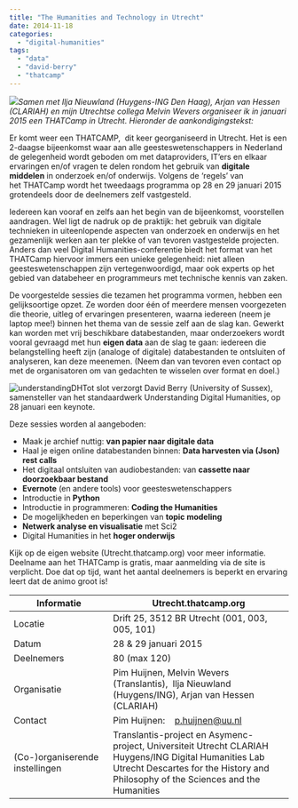 ```yaml
---
title: "The Humanities and Technology in Utrecht"
date: 2014-11-18
categories: 
  - "digital-humanities"
tags: 
  - "data"
  - "david-berry"
  - "thatcamp"
---
```


![](https://pimhuijnen.com/wp-content/uploads/2014/11/screen-shot-2014-12-17-at-12-01-33.png)_Samen met Ilja Nieuwland (Huygens-ING Den Haag), Arjan van Hessen (CLARIAH) en mijn Utrechtse collega Melvin Wevers organiseer ik in januari 2015 een THATCamp in Utrecht. Hieronder de aankondigingstekst:_

Er komt weer een THATCAMP,  dit keer georganiseerd in Utrecht. Het is een 2-daagse bijeenkomst waar aan alle geesteswetenschappers in Nederland de gelegenheid wordt geboden om met dataproviders, IT’ers en elkaar ervaringen en/of vragen te delen rondom het gebruik van **digitale middelen** in onderzoek en/of onderwijs. Volgens de ‘regels’ van het THATCamp wordt het tweedaags programma op 28 en 29 januari 2015 grotendeels door de deelnemers zelf vastgesteld.<!--more-->

Iedereen kan vooraf en zelfs aan het begin van de bijeenkomst, voorstellen aandragen. Wel ligt de nadruk op de praktijk: het gebruik van digitale technieken in uiteenlopende aspecten van onderzoek en onderwijs en het gezamenlijk werken aan ter plekke of van tevoren vastgestelde projecten. Anders dan veel Digital Humanities-conferentie biedt het format van het THATCamp hiervoor immers een unieke gelegenheid: niet alleen geesteswetenschappen zijn vertegenwoordigd, maar ook experts op het gebied van databeheer en programmeurs met technische kennis van zaken.

De voorgestelde sessies die tezamen het programma vormen, hebben een gelijksoortige opzet. Ze worden door één of meerdere mensen voorgezeten die theorie, uitleg of ervaringen presenteren, waarna iedereen (neem je laptop mee!) binnen het thema van de sessie zelf aan de slag kan. Gewerkt kan worden met vrij beschikbare databestanden, maar onderzoekers wordt vooral gevraagd met hun **eigen data** aan de slag te gaan: iedereen die belangstelling heeft zijn (analoge of digitale) databestanden te ontsluiten of analyseren, kan deze meenemen. (Neem dan van tevoren even contact op met de organisatoren om van gedachten te wisselen over format en doel.)

![understandingDH](https://pimhuijnen.com/wp-content/uploads/2014/11/understandingdh.jpg?w=191)Tot slot verzorgt David Berry (University of Sussex), samensteller van het standaardwerk Understanding Digital Humanities, op 28 januari een keynote.

Deze sessies worden al aangeboden:

- Maak je archief nuttig: **van papier naar digitale data**
- Haal je eigen online databestanden binnen: **Data harvesten via (Json) rest calls**
- Het digitaal ontsluiten van audiobestanden: van **cassette naar doorzoekbaar bestand**
- **Evernote** (en andere tools) voor geesteswetenschappers
- Introductie in **Python**
- Introductie in programmeren: **Coding the Humanities**
- De mogelijkheden en beperkingen van **topic modeling**
- **Netwerk analyse en visualisatie** met Sci2
- Digital Humanities in het **hoger onderwijs**

Kijk op de eigen website (Utrecht.thatcamp.org) voor meer informatie. Deelname aan het THATCamp is gratis, maar aanmelding via de site is verplicht. Doe dat op tijd, want het aantal deelnemers is beperkt en ervaring leert dat de animo groot is!

| Informatie | Utrecht.thatcamp.org |
| --- | --- |
| Locatie | Drift 25, 3512 BR Utrecht (001, 003, 005, 101) |
| Datum | 28 & 29 januari 2015 |
| Deelnemers | 80 (max 120) |
| Organisatie | Pim Huijnen, Melvin Wevers (Translantis),  Ilja Nieuwland (Huygens/ING), Arjan van Hessen (CLARIAH) |
| Contact | Pim Huijnen:    p.huijnen@uu.nl |
| (Co-)organiserende instellingen | Translantis-project en Asymenc-project, Universiteit Utrecht CLARIAH Huygens/ING Digital Humanities Lab Utrecht Descartes for the History and Philosophy of the Sciences and the Humanities |
